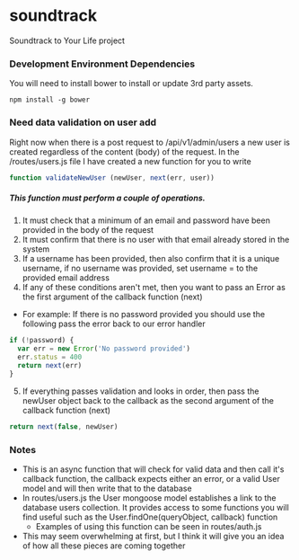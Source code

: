 # soundtrack
Soundtrack to Your Life project

### Development Environment Dependencies

You will need to install bower to install or update 3rd party assets.

```shell
npm install -g bower
```

### Need data validation on user add
Right now when there is a post request to /api/v1/admin/users a new user is created regardless of the content (body) of the request.
In the /routes/users.js file I have created a new function for you to write
```javascript
function validateNewUser (newUser, next(err, user))
```
##### This function must perform a couple of operations.
1.  It must check that a minimum of an email and password have been provided in the body of the request
2.  It must confirm that there is no user with that email already stored in the system
3.  If a username has been provided, then also confirm that it is a unique username, if no username was provided, set username = to the provided email address
4.  If any of these conditions aren't met, then you want to pass an Error as the first argument of the callback function (next)
  - For example: If there is no password provided you should use the following pass the error back to our error handler
```javascript
if (!password) {
  var err = new Error('No password provided')
  err.status = 400
  return next(err)
}
```
5.  If everything passes validation and looks in order, then pass the newUser object back to the callback as the second argument of the callback function (next)
```javascript
return next(false, newUser)
```

### Notes
- This is an async function that will check for valid data and then call it's callback function, the callback expects either an error, or a valid User model and will then write that to the database
- In routes/users.js the User mongoose model establishes a link to the database users collection.  It provides access to some functions you will find useful such as the User.findOne(queryObject, callback) function
  - Examples of using this function can be seen in routes/auth.js
- This may seem overwhelming at first, but I think it will give you an idea of how all these pieces are coming together

